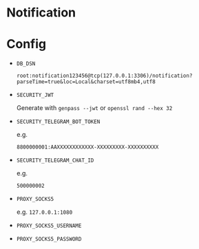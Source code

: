 # Notification

# Config

- `DB_DSN`

  ```
  root:notification123456@tcp(127.0.0.1:3306)/notification?parseTime=true&loc=Local&charset=utf8mb4,utf8
  ```

- `SECURITY_JWT`

  Generate with `genpass --jwt` or `openssl rand --hex 32`

- `SECURITY_TELEGRAM_BOT_TOKEN`

  e.g.

  ```
  8800000001:AAXXXXXXXXXXXX-XXXXXXXXX-XXXXXXXXXX
  ```

- `SECURITY_TELEGRAM_CHAT_ID`

  e.g.

  ```
  500000002
  ```

- `PROXY_SOCKS5`

  e.g. `127.0.0.1:1080`

- `PROXY_SOCKS5_USERNAME`

- `PROXY_SOCKS5_PASSWORD`

